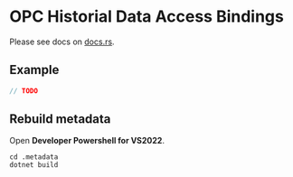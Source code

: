 # OPC Historial Data Access Bindings

Please see docs on [docs.rs](https://docs.rs/opc_hda_bindings/).

## Example

```rust
// TODO
```

## Rebuild metadata

Open **Developer Powershell for VS2022**.

```batch
cd .metadata
dotnet build
```
